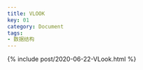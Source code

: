 ```yaml
---
title: VLOOK
key: 01
category: Document
tags:
- 数据结构
---
```

{% include post/2020-06-22-VLook.html %}